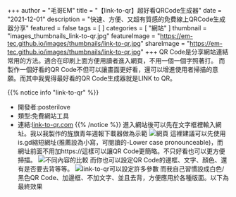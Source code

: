 +++
author = "毛哥EM"
title = "【link-to-qr】超好看QRCode生成器"
date = "2021-12-01"
description = "快速、方便、又超有質感的免費線上QRCode生成器分享"
featured = false
tags = [
]
categories = [
    "網站"
]
thumbnail = "images_thumbnails_link-to-qr.jpg"
featureImage = "https://em-tec.github.io/images/thumbnails/link-to-qr.jpg"
shareImage = "https://em-tec.github.io/images/thumbnails/link-to-qr.jpg"
+++
QR Code是分享網站連結常用的方法。適合在印刷上面方便用讀者進入網頁，不用一個一個字照著打。
而製作一個好看的QR Code不但可以讓畫面更好看，還可以增進使用者掃描的意願。而其中我覺得最好看的QR Code生成器就是LINK to QR。
<!--more-->
{{% notice info "link-to-qr" %}}

* 開發者:posterilove
* 類型:免費網站工具
* 連結:[link-to-qr.com](https//link-to-qr.com/)
{{% /notice %}}
進入網站後可以先在文字框裡輸入網址。我以我製作的旌旗青年週報下載器做為示範
![網頁](https://EM-Tec.github.io/images/link-to-qr-header.png)
這裡建議可以先使用is.gd縮短網址(推薦設為小寫，可閱讀的-Lower case pronounceable)，而網址前面不用加https://這樣可以讓QR Code更簡略。不只好看也可以更方便掃描。
![不同內容的比較](https://EM-Tec.github.io/images/link-to-qr-header.png)
而你也可以設定QR Code的邊框、文字、顏色、還有是否要去背等等。
![link-to-qr可以設定許多參數](https://EM-Tec.github.io/images/link-to-qr-function.png)
而我自己習慣設成白色/黑色QR Code、加邊框、不加文字、並且去背，方便應用於各種版面。以下為最終效果
